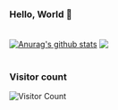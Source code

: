 ### Hello, World 👋

<!--
**nightcoder26/nightcoder26** is a ✨ _special_ ✨ repository because its `README.md` (this file) appears on your GitHub profile.

Here are some ideas to get you started:

- 🔭 I’m currently working on ...
- 🌱 I’m currently learning ...
- 👯 I’m looking to collaborate on ...
- 🤔 I’m looking for help with ...
- 💬 Ask me about ...
- 📫 How to reach me: ...
- 😄 Pronouns: ...
- ⚡ Fun fact: ...
-->
<br>
<a href="https://github.com/nightcoder26/github-readme-stats"><img align="center" src="https://github-readme-stats.vercel.app/api?username=nightcoder26&show_icons=true&include_all_commits=true&theme=buefy&hide_border=true" alt="Anurag's github stats" /></a> <a href="https://github.com/nightcoder26/github-readme-stats"><img align="center" src="https://github-readme-stats.vercel.app/api/top-langs/?username=nightcoder26&layout=compact&theme=buefy&hide_border=true" /></a> 
<br>
<br>

### Visitor count
![Visitor Count](https://profile-counter.glitch.me/nightcoder26/count.svg)

<br>
<br>

